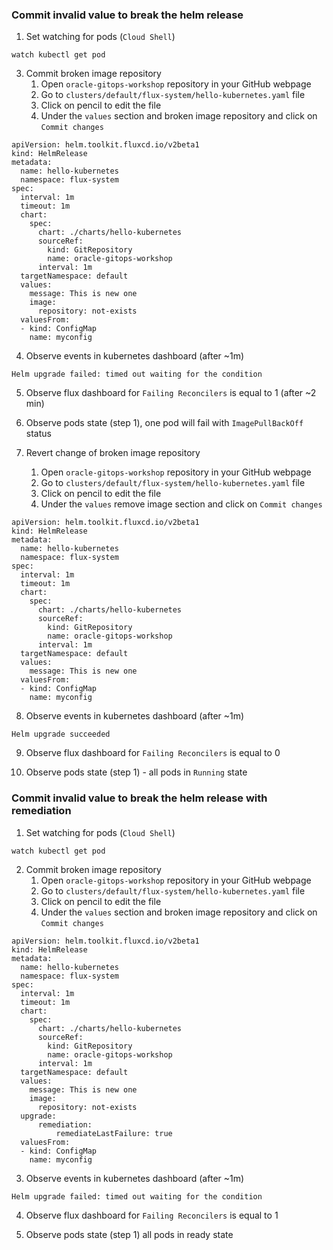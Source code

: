 ### Commit invalid value to break the helm release

1. Set watching for pods (`Cloud Shell`)
 ```
watch kubectl get pod 
```

3. Commit broken image repository
    1. Open `oracle-gitops-workshop` repository in your GitHub webpage
    2. Go to `clusters/default/flux-system/hello-kubernetes.yaml` file
    3. Сlick on pencil to edit the file
    4. Under the `values` section and broken image repository and click on `Commit changes`
```
apiVersion: helm.toolkit.fluxcd.io/v2beta1
kind: HelmRelease
metadata:
  name: hello-kubernetes
  namespace: flux-system
spec:
  interval: 1m
  timeout: 1m
  chart:
    spec:
      chart: ./charts/hello-kubernetes
      sourceRef:
        kind: GitRepository
        name: oracle-gitops-workshop
      interval: 1m
  targetNamespace: default
  values:
    message: This is new one
    image:
      repository: not-exists
  valuesFrom:
  - kind: ConfigMap
    name: myconfig
```

4. Observe events in kubernetes dashboard (after ~1m)

`Helm upgrade failed: timed out waiting for the condition`

5. Observe flux dashboard for `Failing Reconcilers` is equal to 1 (after ~2 min)

6. Observe pods state (step 1), one pod will fail with `ImagePullBackOff` status

7. Revert change of broken image repository
    1. Open `oracle-gitops-workshop` repository in your GitHub webpage
    2. Go to `clusters/default/flux-system/hello-kubernetes.yaml` file
    3. Сlick on pencil to edit the file
    4. Under the `values` remove image section and click on `Commit changes`
```
apiVersion: helm.toolkit.fluxcd.io/v2beta1
kind: HelmRelease
metadata:
  name: hello-kubernetes
  namespace: flux-system
spec:
  interval: 1m
  timeout: 1m
  chart:
    spec:
      chart: ./charts/hello-kubernetes
      sourceRef:
        kind: GitRepository
        name: oracle-gitops-workshop
      interval: 1m
  targetNamespace: default
  values:
    message: This is new one
  valuesFrom:
  - kind: ConfigMap
    name: myconfig
```

8. Observe events in kubernetes dashboard (after ~1m)

`Helm upgrade succeeded`

9. Observe flux dashboard for `Failing Reconcilers` is equal to 0

10. Observe pods state (step 1) - all pods in `Running` state

### Commit invalid value to break the helm release with remediation

1. Set watching for pods (`Cloud Shell`)
 ```
watch kubectl get pod 
```

2. Commit broken image repository
    1. Open `oracle-gitops-workshop` repository in your GitHub webpage
    2. Go to `clusters/default/flux-system/hello-kubernetes.yaml` file
    3. Сlick on pencil to edit the file
    4. Under the `values` section and broken image repository and click on `Commit changes`
```
apiVersion: helm.toolkit.fluxcd.io/v2beta1
kind: HelmRelease
metadata:
  name: hello-kubernetes
  namespace: flux-system
spec:
  interval: 1m
  timeout: 1m
  chart:
    spec:
      chart: ./charts/hello-kubernetes
      sourceRef:
        kind: GitRepository
        name: oracle-gitops-workshop
      interval: 1m
  targetNamespace: default
  values:
    message: This is new one
    image:
      repository: not-exists
  upgrade:
      remediation:
          remediateLastFailure: true
  valuesFrom:
  - kind: ConfigMap
    name: myconfig
```

3. Observe events in kubernetes dashboard (after ~1m)

`Helm upgrade failed: timed out waiting for the condition`

4. Observe flux dashboard for `Failing Reconcilers` is equal to 1

5. Observe pods state (step 1) all pods in ready state